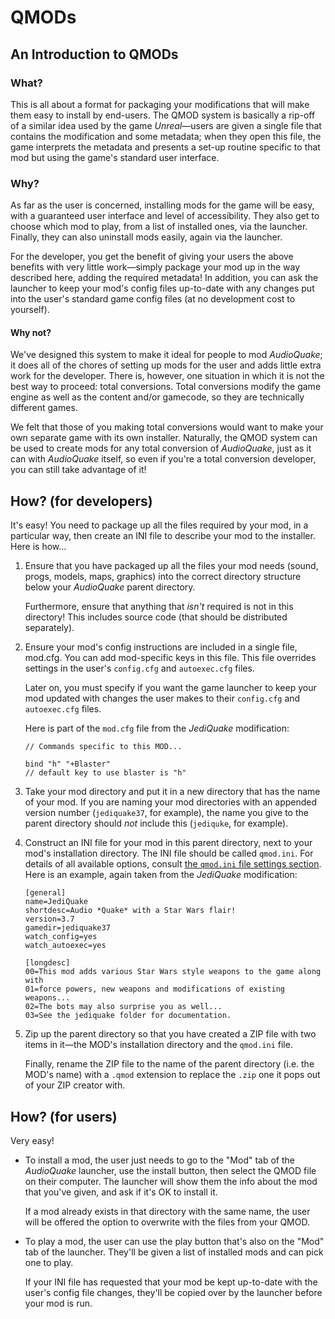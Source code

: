 <a name="qmod"></a>
# QMODs

## An Introduction to QMODs

### What?

This is all about a format for packaging your modifications that will make them easy to install by end-users. The QMOD system is basically a rip-off of a similar idea used by the game *Unreal*—users are given a single file that contains the modification and some metadata; when they open this file, the game interprets the metadata and presents a set-up routine specific to that mod but using the game's standard user interface.

### Why?

As far as the user is concerned, installing mods for the game will be easy, with a guaranteed user interface and level of accessibility. They also get to choose which mod to play, from a list of installed ones, via the launcher. Finally, they can also uninstall mods easily, again via the launcher.

For the developer, you get the benefit of giving your users the above benefits with very little work—simply package your mod up in the way described here, adding the required metadata\! In addition, you can ask the launcher to keep your mod's config files up-to-date with any changes put into the user's standard game config files (at no development cost to yourself).

#### Why not?

We've designed this system to make it ideal for people to mod *AudioQuake*; it does all of the chores of setting up mods for the user and adds little extra work for the developer. There is, however, one situation in which it is not the best way to proceed: total conversions. Total conversions modify the game engine as well as the content and/or gamecode, so they are technically different games.

We felt that those of you making total conversions would want to make your own separate game with its own installer. Naturally, the QMOD system can be used to create mods for any total conversion of *AudioQuake*, just as it can with *AudioQuake* itself, so even if you're a total conversion developer, you can still take advantage of it\!

## How? (for developers)

It's easy\! You need to package up all the files required by your mod, in a particular way, then create an INI file to describe your mod to the installer. Here is how…

1. Ensure that you have packaged up all the files your mod needs (sound, progs, models, maps, graphics) into the correct directory structure below your *AudioQuake* parent directory.

   Furthermore, ensure that anything that *isn't* required is not in this directory\! This includes source code (that should be distributed separately).

2. Ensure your mod's config instructions are included in a single file, mod.cfg. You can add mod-specific keys in this file. This file overrides settings in the user's `config.cfg` and `autoexec.cfg` files.

   Later on, you must specify if you want the game launcher to keep your mod updated with changes the user makes to their `config.cfg` and `autoexec.cfg` files.

   Here is part of the `mod.cfg` file from the *JediQuake* modification:

   ``` screen
   // Commands specific to this MOD...

   bind "h" "+Blaster"
   // default key to use blaster is "h"
   ```

3. Take your mod directory and put it in a new directory that has the name of your mod. If you are naming your mod directories with an appended version number (`jediquake37`, for example), the name you give to the parent directory should *not* include this (`jediquke`, for example).

4. Construct an INI file for your mod in this parent directory, next to your mod's installation directory. The INI file should be called `qmod.ini`. For details of all available options, consult [the `qmod.ini` file settings section](#qmod-ini). Here is an example, again taken from the *JediQuake* modification:

   ``` screen
   [general]
   name=JediQuake
   shortdesc=Audio *Quake* with a Star Wars flair!
   version=3.7
   gamedir=jediquake37
   watch_config=yes
   watch_autoexec=yes

   [longdesc]
   00=This mod adds various Star Wars style weapons to the game along with
   01=force powers, new weapons and modifications of existing weapons...
   02=The bots may also surprise you as well...
   03=See the jediquake folder for documentation.
   ```

5. Zip up the parent directory so that you have created a ZIP file with two items in it—the MOD's installation directory and the `qmod.ini` file.

   Finally, rename the ZIP file to the name of the parent directory (i.e. the MOD's name) with a `.qmod` extension to replace the `.zip` one it pops out of your ZIP creator with.

## How? (for users)

Very easy!

* To install a mod, the user just needs to go to the "Mod" tab of the *AudioQuake* launcher, use the install button, then select the QMOD file on their computer. The launcher will show them the info about the mod that you've given, and ask if it's OK to install it.

  If a mod already exists in that directory with the same name, the user will be offered the option to overwrite with the files from your QMOD.

* To play a mod, the user can use the play button that's also on the "Mod" tab of the launcher. They'll be given a list of installed mods and can pick one to play.

  If your INI file has requested that your mod be kept up-to-date with the user's config file changes, they'll be copied over by the launcher before your mod is run.

